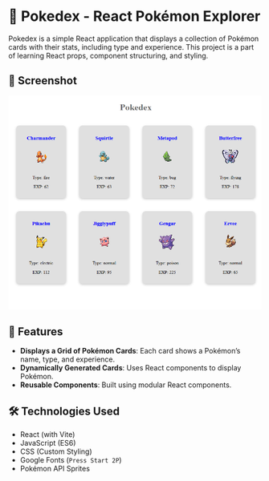 # 📖 Pokedex - React Pokémon Explorer

Pokedex is a simple React application that displays a collection of Pokémon cards with their stats, including type and experience. This project is a part of learning React props, component structuring, and styling.

## 📸 Screenshot
![Pokedex Screenshot](./assets/Screenshot_2025-03-13_45944.png) <!-- Replace with actual image path -->

## 🚀 Features
- **Displays a Grid of Pokémon Cards**: Each card shows a Pokémon’s name, type, and experience.
- **Dynamically Generated Cards**: Uses React components to display Pokémon.
- **Reusable Components**: Built using modular React components.

## 🛠️ Technologies Used
- React (with Vite)
- JavaScript (ES6)
- CSS (Custom Styling)
- Google Fonts (`Press Start 2P`)
- Pokémon API Sprites
